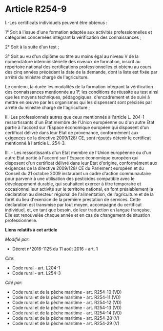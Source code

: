 # Article R254-9

I.-Les certificats individuels peuvent être obtenus : 

1° Soit à l'issue d'une formation adaptée aux activités professionnelles et catégories concernées intégrant la vérification
des connaissances ; 

2° Soit à la suite d'un test ; 

3° Soit au vu d'un diplôme ou titre au moins égal au niveau V de la nomenclature interministérielle des niveaux de formation,
inscrit au répertoire national des certifications professionnelles et obtenu au cours des cinq années précédant la date de la
demande, dont la liste est fixée par arrêté du ministre chargé de l'agriculture. 

Le contenu, la durée les modalités de la formation intégrant la vérification des connaissances mentionnée au 1°, les
conditions de réussite au test ainsi que les moyens techniques, pédagogiques, d'encadrement et de suivi à mettre en œuvre par
les organismes qui les dispensent sont précisés par arrêté du ministre chargé de l'agriculture ; 

II.-Les professionnels autres que ceux mentionnés à l'article L. 204-1 ressortissants d'un Etat membre de l'Union européenne
ou d'un autre Etat partie à l'accord sur l'Espace économique européen qui disposent d'un certificat délivré dans leur Etat de
provenance, conformément aux exigences de la directive 2009/128/ CE, sont réputés détenir le certificat mentionné à l'article
L. 254-3.

III. - Les ressortissants d'un Etat membre de l'Union européenne ou d'un autre Etat partie à l'accord sur l'Espace économique
européen qui disposent d'un certificat délivré dans leur Etat d'origine, conformément aux exigences de la directive 2009/128/
CE du Parlement européen et du Conseil du 21 octobre 2009 instaurant un cadre d'action communautaire pour parvenir à une
utilisation des pesticides compatible avec le développement durable, qui souhaitent exercer à titre temporaire et occasionnel
leur activité sur le territoire national, en font préalablement la déclaration au directeur régional de l'alimentation, de
l'agriculture et de la forêt du lieu d'exercice de la première prestation de services. Cette déclaration est transmise par
tout moyen, accompagné du certificat individuel, et, en tant que besoin, de leur traduction en langue française. Elle est
renouvelée chaque année et en cas de changement de situation professionnelle.

**Liens relatifs à cet article**

_Modifié par_:

  - Décret n°2016-1125 du 11 août 2016 - art. 1

_Cite_:

  - Code rural - art. L204-1
  - Code rural - art. L254-3

_Cité par_:

  - Code rural et de la pêche maritime - art. R254-10 (VD)
  - Code rural et de la pêche maritime - art. R254-11 (VD)
  - Code rural et de la pêche maritime - art. R254-12 (VD)
  - Code rural et de la pêche maritime - art. R254-13 (VD)
  - Code rural et de la pêche maritime - art. R254-14 (VD)
  - Code rural et de la pêche maritime - art. R254-28 (V)
  - Code rural et de la pêche maritime - art. R254-29 (V)
